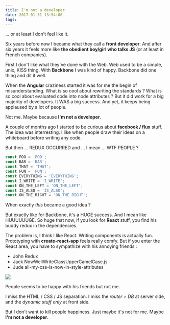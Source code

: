```yaml
---
title: I'm not a developer.
date: 2017-01-31 13:54:00
tags:
---
```


... or at least I don't feel like it.


Six years before now I became what they call a **front developer**.
And after six years it feels more like **the obedient boy/girl who talks JS** (or at least in French companies).


First I don't like what they've done with the Web.
Web used to be a simple, unix, KISS thing.
With **Backbone** I was kind of happy. Backbone did one thing and dit it well.


When the **Angular** craziness started it was for me the begin of misunderstanding.
What is so cool about rewriting the standards ? What is so cool about evaluated code into node attributes ?
But it did work for a big majority of developers. It WAS a big success. And yet, it keeps being applaused by a lot of people.


Not me. Maybe because **I'm not a developer**.


A couple of months ago I started to be curious about **facebook / flux** stuff.
The idea was interresting. I like when people draw their ideas on a whiteboard before writing any code.


But then ... REDUX OCCURRED and ... I mean ... WTF PEOPLE ?

```js
const FOO = 'FOO';
const BAR = 'BAR';
const THAT = 'THAT';
const FUN = 'FUN';
const EVERYTHING = 'EVERYTHING';
const I_WRITE = 'I_WRITE';
const ON_THE_LEFT = 'ON_THE_LEFT';
const IS_ALSO = 'IS_ALSO';
const ON_THE_RIGHT = 'ON_THE_RIGHT';
```

When exactly _this_ became a good idea ?


But exactly like for Backbone, it's a HUGE success. And I mean like HUUUUUUGE.
So huge that now, if you look for **React** stuff, you find his buddy redux in the dependencies.

The problem is, I think I like React. Writing components is actually fun.
Prototyping with **create-react-app** feels really comfy.
But if you enter the React area, you have to sympathize with his annoying friends :

* John Redux
* Jack NowWellWriteClassUpperCamelCase.js
* Jude all-my-css-is-now-in-style-attributes

![](http://i.giphy.com/l2SqeZdCkoe1UXuuY.gif)

People seems to be happy with his friends but not me.

I miss the HTML / CSS / JS separation.
I miss the *router + DB* at server side, and the *dynamic stuff only* at front side.

But I don't want to kill people happiness.
Just maybe it's not for me.
Maybe **I'm not a developer**.
